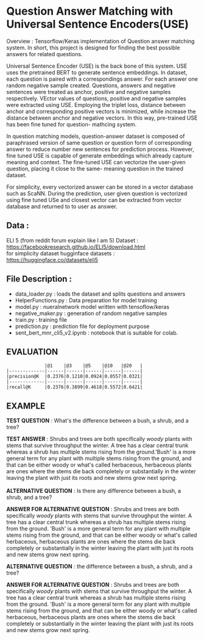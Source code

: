 #  Question Answer Matching with Universal Sentence Encoders(USE)

Overview :
Tensorflow/Keras implementation of Question answer matching system. 
In short, this project is designed for finding the best possible 
answers for related questions. 


Universal Sentence Encoder (USE) is the back bone of this system.
USE uses the pretrained BERT to generate sentence embeddings. In 
dataset, each question is paired with a correspondings answer.
For each answer one random negative sample created. Questions, 
answers and negative sentences were treated as anchor, positive 
and negative samples respectively. VEctor values of questions,
positive and negative samples were extracted using USE. 
Employing the triplet loss, distance between anchor
and corresponding positive vectors is minimized,
while increase the distance between anchor and negative vectors.
In this way, pre-trained USE has been fine tuned for question-
mathcing system. 

In question matching models, question-answer dataset is composed of 
paraphrased version of same question or question form of 
corresponding answer to reduce number new sentences for prediction
process. However, fine tuned USE is capable of generate embeddings 
which already capture meaning and context. The fine-tuned USE can 
vectorize the user-given question, placing it close to the same-
meaning question in the trained dataset.

For simplicity, every vectorized answer can be stored in a vector
database such as ScaNN. During the prediction, user given question
is vectorized using fine tuned USe and closest vector can be 
extracted from vector database and returned to to user as answer.

Data :<br/>
----

ELI 5 (from reddit forum explain like I am 5) Dataset : 
https://facebookresearch.github.io/ELI5/download.html
<br/>
for simplicity dataset hugginface datasets :
https://huggingface.co/datasets/eli5

File Description :
----
- data_loader.py : loads the dataset and splits questions and answers
- HelperFunctions.py : Data preparation for model training
- model.py : nueralnetwork model written with tensoflow/keras
- negative_maker.py : generation of random negative samples
- train.py : training file
- prediction.py : prediction file for deployment purpose
- sent_bert_mnr_cli5_v2.ipynb : notebook that is suitable for colab.





EVALUATION
----------
```
              |@1    |@3    |@5    |@10   |@20   |
|-------------|------|------|------|------|------|
|precision@K  |0.2376|0.1210|0.0924|0.0557|0.0321|
|-------------|------|------|------|------|------|
|recall@K     |0.2376|0.3899|0.4618|0.5572|0.6421|   
```
EXAMPLE
----------

**TEST QUESTION** : What's the difference between a bush, a shrub, and a tree?

**TEST ANSWER** : Shrubs and trees are both specifically *woody* plants with stems that survive throughput the winter. A tree has a clear central trunk whereas a shrub has multiple stems rising from the ground.'Bush' is a more general term for any plant with multiple stems rising from the ground, and that can be either woody or what's called herbaceous, herbaceous plants are ones where the stems die back completely or substantially in the winter leaving the plant with just its roots and new stems grow next spring.
<br />
<br />
**ALTERNATIVE QUESTION** : Is there any difference between a bush, a shrub, and a tree?

**ANSWER FOR ALTERNATIVE QUESTION** : Shrubs and trees are both specifically *woody* plants with stems that survive throughput the winter. A tree has a clear central trunk whereas a shrub has multiple stems rising from the ground.
'Bush' is a more general term for any plant with multiple stems rising from the ground, and that can be either woody or what's called herbaceous, herbaceous plants are ones where the stems die back completely or substantially in the winter leaving the plant with just its roots and new stems grow next spring.


**ALTERNATIVE QUESTION** : the difference between a bush, a shrub, and a tree?

**ANSWER FOR ALTERNATIVE QUESTION** : Shrubs and trees are both specifically *woody* plants with stems that survive throughput the winter. A tree has a clear central trunk whereas a shrub has multiple stems rising from the ground.
'Bush' is a more general term for any plant with multiple stems rising from the ground, and that can be either woody or what's called herbaceous, herbaceous plants are ones where the stems die back completely or substantially in the winter leaving the plant with just its roots and new stems grow next spring.
